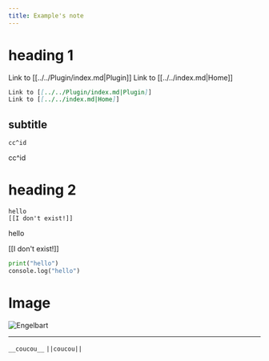 ```yaml
---
title: Example's note
---
```


# heading 1
Link to [[../../Plugin/index.md|Plugin]]
Link to [[../../index.md|Home]]

```md
Link to [[../../Plugin/index.md|Plugin]]
Link to [[../../index.md|Home]]
```

## subtitle

```
cc^id
```

cc^id

# heading 2

```
hello
[[I don't exist!]]
```

hello

[[I don't exist!]]

```py
print("hello")
console.log("hello")
```

# Image

![Engelbart](https://history-computer.com/ModernComputer/Basis/images/Engelbart.jpg)

---

`__coucou__`
`||coucou||`